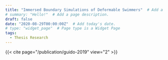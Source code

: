 ```yaml
---
title: "Immersed Boundary Simulations of Deformable Swimmers"  # Add a page title.
# summary: "Hello!"  # Add a page description.
draft: false
date: "2020-08-29T00:00:00Z"  # Add today's date.
# type: "widget_page"  # Page type is a Widget Page
tags:
  - Thesis Research
---
```


<!-- ## Publications
--- -->
{{< cite page="/publication/guido-2019" view="2" >}}
